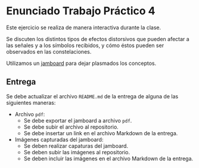 # Enunciado Trabajo Práctico 4

Este ejercicio se realiza de manera interactiva durante la clase.

Se discuten los distintos tipos de efectos distorsivos que pueden afectar
a las señales y a los símbolos recibidos, y cómo éstos pueden ser observados
en las constelaciones.

Utilizamos un
[jamboard](https://jamboard.google.com/d/15HYWykJaYJ3uIS60Nc6WTPq-GqJ3d7EDixbJeXWxZbA/edit?usp=sharing)
para dejar plasmados los conceptos.

## Entrega

Se debe actualizar el archivo `README.md` de la entrega de alguna de las
siguientes maneras:
- Archivo `pdf`:
    - Se debe exportar el jamboard a  archivo `pdf`.
    - Se debe subir el archivo al repositorio.
    - Se debe insertar un link en el archivo Markdown de la entrega.
- Imágenes capturadas del jamboard:
    - Se deben realizar capaturas del jamboard.
    - Se deben subir las imágenes al repositorio.
    - Se deben incluir las imágenes en el archivo Markdown de la entrega.

